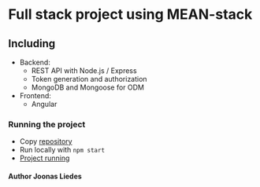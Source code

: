 # Full stack project using MEAN-stack

## Including

- Backend:
  - REST API with Node.js / Express
  - Token generation and authorization
  - MongoDB and Mongoose for ODM
- Frontend:
  - Angular

### Running the project 
- Copy [repository](https://github.com/j00lie/LUT_full_stack/tree/main/Project)
- Run locally with `npm start`
- [Project running](https://lut-my.sharepoint.com/:v:/g/personal/joonas_liedes_student_lut_fi/EZXJ4wT4WhNDtnKum8fYaJMB6aJjybjH-JCM2ix0TcsjFA?e=QuSHwz)


#### Author Joonas Liedes
